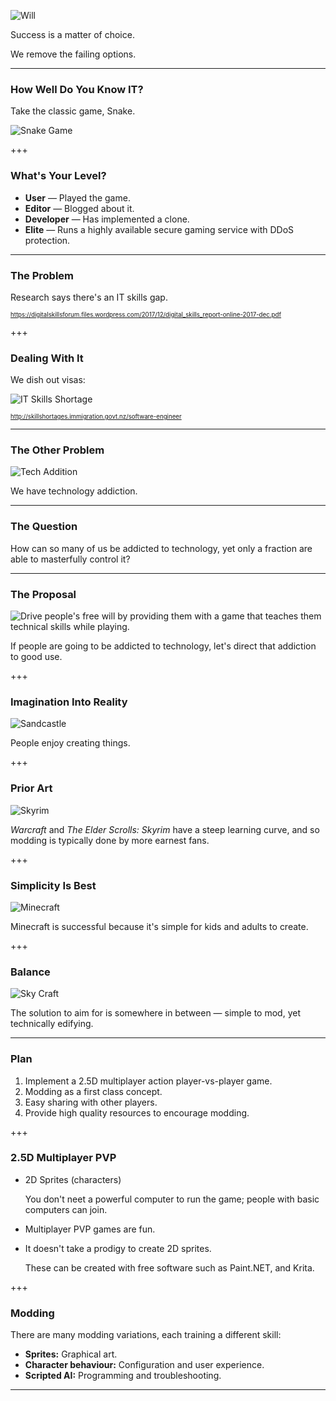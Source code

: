 ![Will](assets/images/logo_will_s.png)

Success is a matter of choice.

We remove the failing options.

---

### How Well Do You Know IT?

Take the classic game, Snake.

![Snake Game](assets/images/snake.png)

+++

### What's Your Level?

* **User** &mdash; Played the game.
* **Editor** &mdash; Blogged about it.
* **Developer** &mdash; Has implemented a clone.
* **Elite** &mdash; Runs a highly available secure gaming service with DDoS protection.

---

### The Problem

Research says there's an IT skills gap.

<small><small>https://digitalskillsforum.files.wordpress.com/2017/12/digital_skills_report-online-2017-dec.pdf</small></small>

+++

### Dealing With It

We dish out visas:

![IT Skills Shortage](assets/images/skills_shortage.png)

<small><small>http://skillshortages.immigration.govt.nz/software-engineer</small></small>

---

### The Other Problem

![Tech Addition](assets/images/tech_addiction.png)

We have technology addiction.

---

### The Question

How can so many of us be addicted to technology, yet only a fraction are able to masterfully control it?

---

### The Proposal

![Drive people's free will by providing them with a game that teaches them technical skills while playing.](assets/images/proposal.png)

If people are going to be addicted to technology, let's direct that addiction to good use.

+++

### Imagination Into Reality

![Sandcastle](assets/images/into_reality.png)

People enjoy creating things.

+++

### Prior Art

![Skyrim](assets/images/skyrim.png)

*Warcraft* and *The Elder Scrolls: Skyrim* have a steep learning curve, and so modding is typically done by more earnest fans.

+++

### Simplicity Is Best

![Minecraft](assets/images/minecraft.jpeg)

Minecraft is successful because it's simple for kids and adults to create.

+++

### Balance

![Sky Craft](assets/images/sky_craft.png)

The solution to aim for is somewhere in between &mdash; simple to mod, yet technically edifying.

---

### Plan

1. Implement a 2.5D multiplayer action player-vs-player game.
2. Modding as a first class concept.
3. Easy sharing with other players.
4. Provide high quality resources to encourage modding.

+++

### 2.5D Multiplayer PVP

* 2D Sprites (characters)

    You don't neet a powerful computer to run the game; people with basic computers can join.

* Multiplayer PVP games are fun.
* It doesn't take a prodigy to create 2D sprites.

    These can be created with free software such as Paint.NET, and Krita.

+++

### Modding

There are many modding variations, each training a different skill:

* **Sprites:** Graphical art.
* **Character behaviour:** Configuration and user experience.
* **Scripted AI:** Programming and troubleshooting.

---



